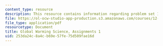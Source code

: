 ```yaml
---
content_type: resource
description: This resource contains information regarding problem set 1.
file: https://ol-ocw-studio-app-production.s3.amazonaws.com/courses/12-340-global-warming-science-spring-2012/253da24c8a4cb69e57fe75d509fae16d_MIT12_340S12_PS1.pdf
file_type: application/pdf
resourcetype: Document
title: Global Warming Science, Assignments 1
uid: 253da24c-8a4c-b69e-57fe-75d509fae16d
---
```


